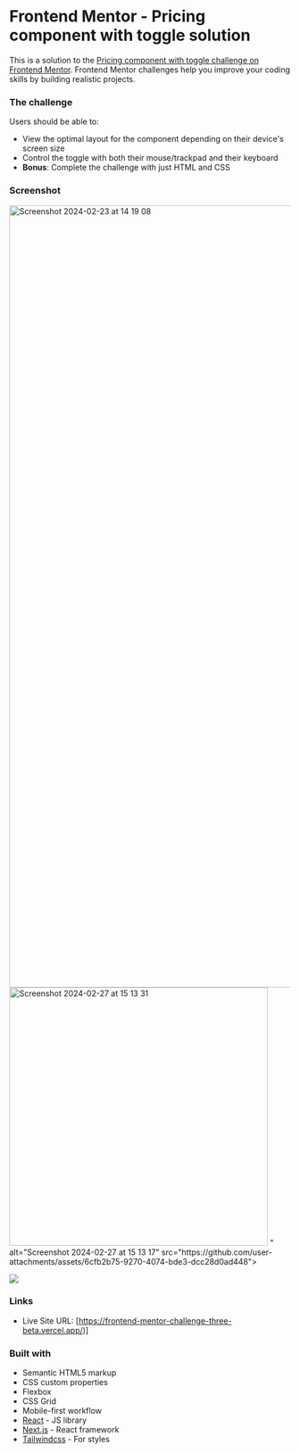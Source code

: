 # Frontend Mentor - Pricing component with toggle solution

This is a solution to the [Pricing component with toggle challenge on Frontend Mentor](https://www.frontendmentor.io/challenges/pricing-component-with-toggle-8vPwRMIC). Frontend Mentor challenges help you improve your coding skills by building realistic projects. 



### The challenge

Users should be able to:

- View the optimal layout for the component depending on their device's screen size
- Control the toggle with both their mouse/trackpad and their keyboard
- **Bonus**: Complete the challenge with just HTML and CSS

### Screenshot
<img width="1402" alt="Screenshot 2024-02-23 at 14 19 08" src="https://github.com/user-attachments/assets/1ca71c67-f34e-415a-a836-43439f84363f">
<img width="463<img width="1428" alt="Screenshot 2024-02-27 at 15 13 31" src="https://github.com/user-attachments/assets/09130549-1ff0-4f85-8a86-fd0eb0988a67">
" alt="Screenshot 2024-02-27 at 15 13 17" src="https://github.com/user-attachments/assets/6cfb2b75-9270-4074-bde3-dcc28d0ad448">

![](./screenshot.jpg)



### Links

- Live Site URL: [https://frontend-mentor-challenge-three-beta.vercel.app/)]



### Built with

- Semantic HTML5 markup
- CSS custom properties
- Flexbox
- CSS Grid
- Mobile-first workflow
- [React](https://reactjs.org/) - JS library
- [Next.js](https://nextjs.org/) - React framework
- [Tailwindcss](https://tailwindcss.com/) - For styles

